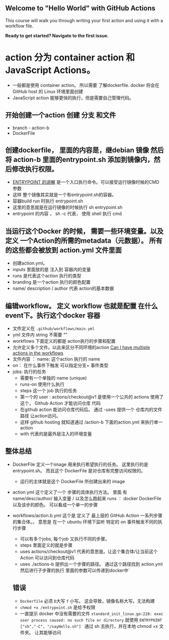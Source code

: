 ## Welcome to "Hello World" with GitHub Actions

This course will walk you through writing your first action and using it with a workflow file. 

**Ready to get started? Navigate to the first issue.**

# action 分为  container action  和JavaScript Actions。
- 一般都是使用 container action。  所以需要 了解dockerfile. docker 将会在GitHub host 的 Linux 环境里面创建
- JavaScript action 能够更快的执行，但是需要自己管理代码。


## 开始创建一个action 创建 分支 和文件
- branch - action-b
- DockerFile

## 创建dockerfile， 里面的内容是，继debian 镜像 然后将 action-b 里面的entrypoint.sh 添加到镜像内，然后修改执行权限。
- [ENTRYPOINT 的讲解](https://yeasy.gitbook.io/docker_practice/image/dockerfile/entrypoint) 是一个入口执行命令。可以接受运行镜像时候的CMD 参数
- 这样 整个镜像其实就是一个有entrypoint.sh的容器。
- 容器build run 时执行 entrypoint.sh
- 这里的意思就是在运行镜像的时候执行 sh entrypoint.sh
- entrypoint 的内容 ， sh -c 代表， 使用 shell 执行 cmd

## 当运行这个Docker 的时候， 需要一些环境变量。以及定义 一个Action的所需的metadata（元数据）。 所有的这些都会被放到 action.yml 文件里面
- 创建action.yml。 
- inputs 里面放的是 注入到 容器内的变量
- runs 是代表这个action 执行的类型
- branding 是一个action 执行的颜色配置
- name/ description / author 代表 action的基本数据


## 编辑workflow。 定义 workflow 也就是配置 在什么event下。执行这个docker 容器
- 文件定义在 `.github/workflows/main.yml`
- yml 文件内 string 不需要 “”
- workflows 下面定义的都是 action执行的步骤和配置
- 允许定义多个文件。以此来区分不同环境的action  [Can I have multiple actions in the workflows](https://stackoverflow.com/questions/57115520/can-i-have-multiple-github-actions-workflow-files)
- 文件内容 ： name: 这个action 执行的 name
- on： 在什么事件下触发 可以指定分支+ 事件类型
- jobs: 执行的任务 
    - 需要有一个单独的 name (unique)
    - runs-on  使用什么执行
    - steps 这一个 job 执行的任务
    - 第一个的 user : actions/checkout@v1 是使用一个公共的 actions 使用了这个，  Github Action 才能访问仓库 代码
    - 在github action 能访问仓库代码后。 通过 -uses  提供一个 仓库内的文件路径 让action访问。
    - 这样 github hosting 就知道通过 /action-b 下面的action.yml 来执行单一 action
    - with 代表的是最外层注入的环境变量


## 整体总结
  - DockerFile 定义一个image  用来执行希望执行的任务。 这里执行的是 entrypoint.sh。 而且这个 DockerFile 是对仓库有完整访问权限的。
    - 运行的主体就是这个 DockerFile 所创建出来的 image
  - action.yml 这个定义了一个 步骤的具体执行方法。 里面 有name/desc/author/ 输入变量 / 以及怎么跑起来 runs ： docker DockerFile 以及该步的颜色。 可以看成一个单一的步骤
- workflows/action.b.yml 这个是 定义了 最上层的 GitHub Action 一系列步骤的集合体。。 意思是 在一个 ubuntu 环境下监听 特定的 on 事件触发不同的执行步骤
  - 可以有多个jobs, 每个job 又执行不同的步骤。 
  - steps 里面定义的就是步骤
  - uses actions/checkout@v1 代表的意思是。让这个集合体/让当前这个Action 可以访问到仓库代码
  - uses ./actions-b 提供出一个步骤的路径。 通过这个路径找到 action.yml 然后进行子步骤的执行 里面的参数可以传递到docker中`




  ## 错误
    - `Dockerfile` 必须 `D`大写 `f` 小写。 这会导致，镜像名称大写。无法构建
    - `chmod +x /entrypoint.sh` 是给予权限
    - 一直提示 docker 中没有需要的文件 `standard_init_linux.go:228: exec user process caused: no such file or directory` 就使用 `ENTRYPOINT ["sh","-C", "/sayHello.sh"] ` 通过 sh 去执行，并在本地 chmod +x 文件夹。 让其能够访问